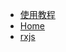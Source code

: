 <!-- * [Angular](Angular/) 

* [React](React/)

* [Vue](Vue/) -->

* [使用教程](docsify/course.md "Docsify-教程")
* [Home](/)
* [rxjs](/Angular/rxjs.md)